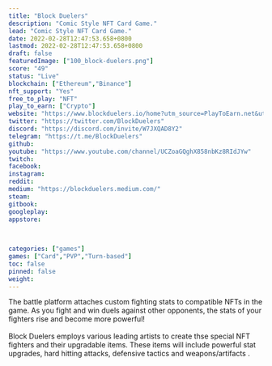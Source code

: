 ```yaml
---
title: "Block Duelers"
description: "Comic Style NFT Card Game."
lead: "Comic Style NFT Card Game."
date: 2022-02-28T12:47:53.658+0800
lastmod: 2022-02-28T12:47:53.658+0800
draft: false
featuredImage: ["100_block-duelers.png"]
score: "49"
status: "Live"
blockchain: ["Ethereum","Binance"]
nft_support: "Yes"
free_to_play: "NFT"
play_to_earn: ["Crypto"]
website: "https://www.blockduelers.io/home?utm_source=PlayToEarn.net&utm_medium=organic&utm_campaign=gamepage"
twitter: "https://twitter.com/BlockDuelers"
discord: "https://discord.com/invite/W7JXQAD8Y2"
telegram: "https://t.me/BlockDuelers"
github: 
youtube: "https://www.youtube.com/channel/UCZoaGQghX858nbKz8RIdJYw"
twitch: 
facebook: 
instagram: 
reddit: 
medium: "https://blockduelers.medium.com/"
steam: 
gitbook: 
googleplay: 
appstore: 

  
    
categories: ["games"]
games: ["Card","PVP","Turn-based"]
toc: false
pinned: false
weight: 
---
```

The battle platform attaches custom fighting stats to compatible NFTs in the game. As you fight and win duels against other opponents, the stats of your fighters rise and become more powerful!<br> <br> Block Duelers employs various leading artists to create thse special NFT fighters and their upgradable items. These items will include powerful stat upgrades, hard hitting attacks, defensive tactics and weapons/artifacts .